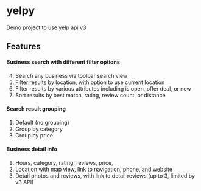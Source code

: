 # yelpy
Demo project to use yelp api v3

## Features
#### Business search with different filter options
4. Search any business via toolbar search view
1. Filter results by location, with option to use current location
2. Filter results by various attributes including is open, offer deal, or new
3. Sort results by best match, rating, review count, or distance
#### Search result grouping
1. Default (no grouping)
2. Group by category
3. Group by price
#### Business detail info 
1. Hours, category, rating, reviews, price, 
2. Location with map view, link to navigation, phone, and website
3. Detail photos and reviews, with link to detail reviews (up to 3, limited by v3 API)
